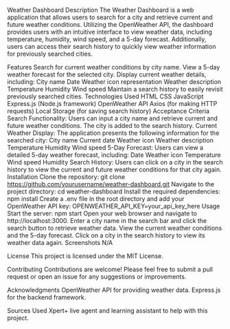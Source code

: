 Weather Dashboard
Description
The Weather Dashboard is a web application that allows users to search for a city and retrieve current and future weather conditions. Utilizing the OpenWeather API, the dashboard provides users with an intuitive interface to view weather data, including temperature, humidity, wind speed, and a 5-day forecast. Additionally, users can access their search history to quickly view weather information for previously searched cities.

Features
Search for current weather conditions by city name.
View a 5-day weather forecast for the selected city.
Display current weather details, including:
City name
Date
Weather icon representation
Weather description
Temperature
Humidity
Wind speed
Maintain a search history to easily revisit previously searched cities.
Technologies Used
HTML
CSS
JavaScript
Express.js (Node.js framework)
OpenWeather API
Axios (for making HTTP requests)
Local Storage (for saving search history)
Acceptance Criteria
Search Functionality: Users can input a city name and retrieve current and future weather conditions. The city is added to the search history.
Current Weather Display: The application presents the following information for the searched city:
City name
Current date
Weather icon
Weather description
Temperature
Humidity
Wind speed
5-Day Forecast: Users can view a detailed 5-day weather forecast, including:
Date
Weather icon
Temperature
Wind speed
Humidity
Search History: Users can click on a city in the search history to view the current and future weather conditions for that city again.
Installation
Clone the repository:
git clone https://github.com/yourusername/weather-dashboard.git
Navigate to the project directory:
cd weather-dashboard
Install the required dependencies:
npm install
Create a .env file in the root directory and add your OpenWeather API key:
OPENWEATHER_API_KEY=your_api_key_here
Usage
Start the server:
npm start
Open your web browser and navigate to http://localhost:3000.
Enter a city name in the search bar and click the search button to retrieve weather data.
View the current weather conditions and the 5-day forecast.
Click on a city in the search history to view its weather data again.
Screenshots
N/A

License
This project is licensed under the MIT License.

Contributing
Contributions are welcome! Please feel free to submit a pull request or open an issue for any suggestions or improvements.

Acknowledgments
OpenWeather API for providing weather data.
Express.js for the backend framework.

Sources
Used Xpert+ live agent and learning assistant to help with this project.
